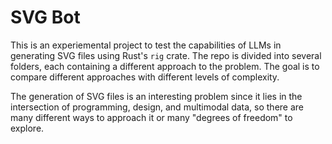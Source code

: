 # SVG Bot

This is an experiemental project to test the capabilities of LLMs in generating SVG files using Rust's `rig` crate. The repo is divided into several folders, each containing a different approach to the problem. The goal is to compare different approaches with different levels of complexity.

The generation of SVG files is an interesting problem since it lies in the intersection of programming, design, and multimodal data, so there are many different ways to approach it or many "degrees of freedom" to explore.
